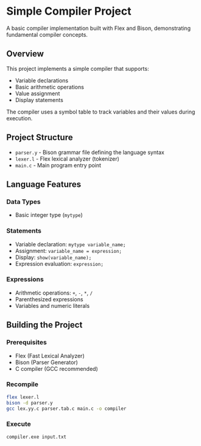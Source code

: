 # Simple Compiler Project

A basic compiler implementation built with Flex and Bison, demonstrating fundamental compiler concepts.

## Overview

This project implements a simple compiler that supports:
- Variable declarations
- Basic arithmetic operations
- Value assignment
- Display statements

The compiler uses a symbol table to track variables and their values during execution.

## Project Structure

- `parser.y` - Bison grammar file defining the language syntax
- `lexer.l` - Flex lexical analyzer (tokenizer)
- `main.c` - Main program entry point

## Language Features

### Data Types
- Basic integer type (`mytype`)

### Statements
- Variable declaration: `mytype variable_name;`
- Assignment: `variable_name = expression;`
- Display: `show(variable_name);`
- Expression evaluation: `expression;`

### Expressions
- Arithmetic operations: `+`, `-`, `*`, `/`
- Parenthesized expressions
- Variables and numeric literals

## Building the Project

### Prerequisites
- Flex (Fast Lexical Analyzer)
- Bison (Parser Generator)
- C compiler (GCC recommended)

### Recompile
```bash
flex lexer.l
bison -d parser.y
gcc lex.yy.c parser.tab.c main.c -o compiler
```
### Execute
```bash
compiler.exe input.txt
```